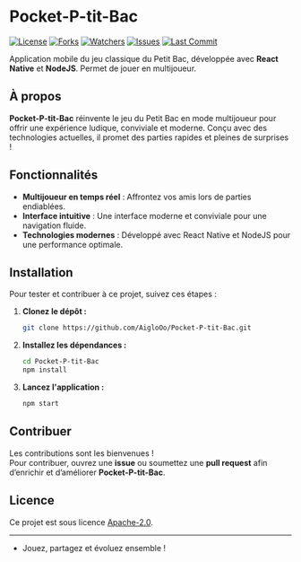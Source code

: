 

# Pocket-P-tit-Bac

[![License](https://img.shields.io/github/license/AigloOo/Pocket-P-tit-Bac)](LICENSE)
[![Forks](https://img.shields.io/github/forks/AigloOo/Pocket-P-tit-Bac)](https://github.com/AigloOo/Pocket-P-tit-Bac/network)
[![Watchers](https://img.shields.io/github/watchers/AigloOo/Pocket-P-tit-Bac)](https://github.com/AigloOo/Pocket-P-tit-Bac/watchers)
[![Issues](https://img.shields.io/github/issues/AigloOo/Pocket-P-tit-Bac)](https://github.com/AigloOo/Pocket-P-tit-Bac/issues)
[![Last Commit](https://img.shields.io/github/last-commit/AigloOo/Pocket-P-tit-Bac)](https://github.com/AigloOo/Pocket-P-tit-Bac/commits/main)

Application mobile du jeu classique du Petit Bac, développée avec **React Native** et **NodeJS**. Permet de jouer en multijoueur.

## À propos

**Pocket-P-tit-Bac** réinvente le jeu du Petit Bac en mode multijoueur pour offrir une expérience ludique, conviviale et moderne. Conçu avec des technologies actuelles, il promet des parties rapides et pleines de surprises !

## Fonctionnalités

- **Multijoueur en temps réel** : Affrontez vos amis lors de parties endiablées.
- **Interface intuitive** : Une interface moderne et conviviale pour une navigation fluide.
- **Technologies modernes** : Développé avec React Native et NodeJS pour une performance optimale.

## Installation

Pour tester et contribuer à ce projet, suivez ces étapes :

1. **Clonez le dépôt :**
   ```bash
   git clone https://github.com/AigloOo/Pocket-P-tit-Bac.git
   ```
2. **Installez les dépendances :**
   ```bash
   cd Pocket-P-tit-Bac
   npm install
   ```
3. **Lancez l'application :**
   ```bash
   npm start
   ```

## Contribuer

Les contributions sont les bienvenues !  
Pour contribuer, ouvrez une **issue** ou soumettez une **pull request** afin d’enrichir et d’améliorer **Pocket-P-tit-Bac**.

## Licence

Ce projet est sous licence [Apache-2.0](LICENSE).

---

 - Jouez, partagez et évoluez ensemble !
